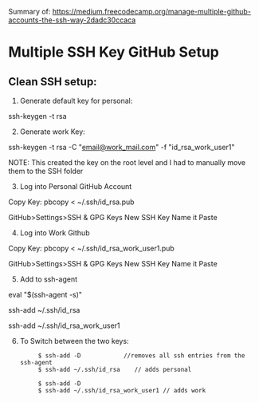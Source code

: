 Summary of:
https://medium.freecodecamp.org/manage-multiple-github-accounts-the-ssh-way-2dadc30ccaca


# Multiple SSH Key GitHub Setup


## Clean SSH setup:


1) Generate default key for personal:


ssh-keygen -t rsa


2) Generate work Key:


ssh-keygen -t rsa -C "email@work_mail.com" -f "id_rsa_work_user1"


NOTE: This created the key on the root level and I had to manually move them to the SSH folder


3) Log into Personal GitHub Account


Copy Key: pbcopy < ~/.ssh/id_rsa.pub


GitHub>Settings>SSH & GPG Keys  New SSH Key  Name it   Paste


4) Log into Work Github


Copy Key: pbcopy < ~/.ssh/id_rsa_work_user1.pub


GitHub>Settings>SSH & GPG Keys  New SSH Key  Name it   Paste


5) Add to ssh-agent


eval "$(ssh-agent -s)"


ssh-add ~/.ssh/id_rsa

ssh-add ~/.ssh/id_rsa_work_user1

6) To Switch between the two keys:

            $ ssh-add -D            //removes all ssh entries from the ssh-agent
            $ ssh-add ~/.ssh/id_rsa    // adds personal

            $ ssh-add -D
            $ ssh-add ~/.ssh/id_rsa_work_user1 // adds work
            
     
